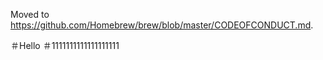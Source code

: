 Moved to https://github.com/Homebrew/brew/blob/master/CODEOFCONDUCT.md.


＃Hello
＃1111111111111111111